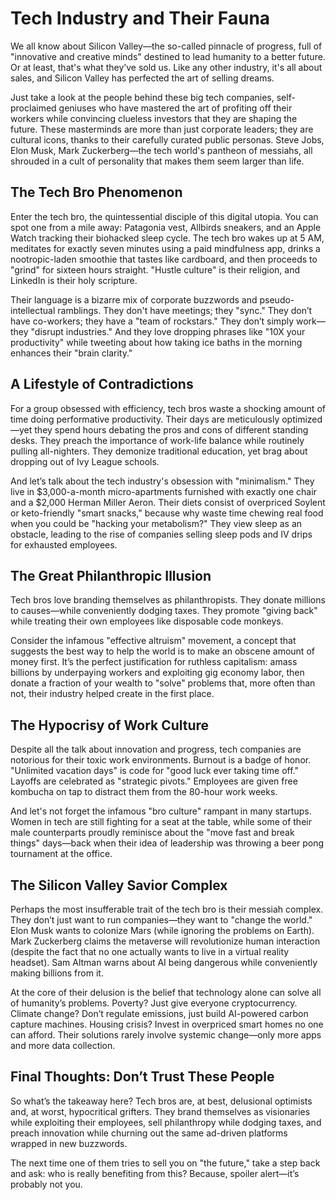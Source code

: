 # Tech Industry and Their Fauna

We all know about Silicon Valley—the so-called pinnacle of progress, full of "innovative and creative minds" destined to lead humanity to a better future. Or at least, that's what they’ve sold us. Like any other industry, it's all about sales, and Silicon Valley has perfected the art of selling dreams.

Just take a look at the people behind these big tech companies, self-proclaimed geniuses who have mastered the art of profiting off their workers while convincing clueless investors that they are shaping the future. These masterminds are more than just corporate leaders; they are cultural icons, thanks to their carefully curated public personas. Steve Jobs, Elon Musk, Mark Zuckerberg—the tech world's pantheon of messiahs, all shrouded in a cult of personality that makes them seem larger than life.

## The Tech Bro Phenomenon

Enter the tech bro, the quintessential disciple of this digital utopia. You can spot one from a mile away: Patagonia vest, Allbirds sneakers, and an Apple Watch tracking their biohacked sleep cycle. The tech bro wakes up at 5 AM, meditates for exactly seven minutes using a paid mindfulness app, drinks a nootropic-laden smoothie that tastes like cardboard, and then proceeds to "grind" for sixteen hours straight. "Hustle culture" is their religion, and LinkedIn is their holy scripture.

Their language is a bizarre mix of corporate buzzwords and pseudo-intellectual ramblings. They don't have meetings; they "sync." They don’t have co-workers; they have a "team of rockstars." They don’t simply work—they "disrupt industries." And they love dropping phrases like "10X your productivity" while tweeting about how taking ice baths in the morning enhances their "brain clarity."

## A Lifestyle of Contradictions

For a group obsessed with efficiency, tech bros waste a shocking amount of time doing performative productivity. Their days are meticulously optimized—yet they spend hours debating the pros and cons of different standing desks. They preach the importance of work-life balance while routinely pulling all-nighters. They demonize traditional education, yet brag about dropping out of Ivy League schools.

And let’s talk about the tech industry's obsession with "minimalism." They live in $3,000-a-month micro-apartments furnished with exactly one chair and a $2,000 Herman Miller Aeron. Their diets consist of overpriced Soylent or keto-friendly "smart snacks," because why waste time chewing real food when you could be "hacking your metabolism?" They view sleep as an obstacle, leading to the rise of companies selling sleep pods and IV drips for exhausted employees.

## The Great Philanthropic Illusion

Tech bros love branding themselves as philanthropists. They donate millions to causes—while conveniently dodging taxes. They promote "giving back" while treating their own employees like disposable code monkeys.

Consider the infamous "effective altruism" movement, a concept that suggests the best way to help the world is to make an obscene amount of money first. It’s the perfect justification for ruthless capitalism: amass billions by underpaying workers and exploiting gig economy labor, then donate a fraction of your wealth to "solve" problems that, more often than not, their industry helped create in the first place.

## The Hypocrisy of Work Culture

Despite all the talk about innovation and progress, tech companies are notorious for their toxic work environments. Burnout is a badge of honor. "Unlimited vacation days" is code for "good luck ever taking time off." Layoffs are celebrated as "strategic pivots." Employees are given free kombucha on tap to distract them from the 80-hour work weeks.

And let's not forget the infamous "bro culture" rampant in many startups. Women in tech are still fighting for a seat at the table, while some of their male counterparts proudly reminisce about the "move fast and break things" days—back when their idea of leadership was throwing a beer pong tournament at the office.

## The Silicon Valley Savior Complex

Perhaps the most insufferable trait of the tech bro is their messiah complex. They don’t just want to run companies—they want to "change the world." Elon Musk wants to colonize Mars (while ignoring the problems on Earth). Mark Zuckerberg claims the metaverse will revolutionize human interaction (despite the fact that no one actually wants to live in a virtual reality headset). Sam Altman warns about AI being dangerous while conveniently making billions from it.

At the core of their delusion is the belief that technology alone can solve all of humanity’s problems. Poverty? Just give everyone cryptocurrency. Climate change? Don’t regulate emissions, just build AI-powered carbon capture machines. Housing crisis? Invest in overpriced smart homes no one can afford. Their solutions rarely involve systemic change—only more apps and more data collection.

## Final Thoughts: Don’t Trust These People

So what’s the takeaway here? Tech bros are, at best, delusional optimists and, at worst, hypocritical grifters. They brand themselves as visionaries while exploiting their employees, sell philanthropy while dodging taxes, and preach innovation while churning out the same ad-driven platforms wrapped in new buzzwords.

The next time one of them tries to sell you on "the future," take a step back and ask: who is really benefiting from this? Because, spoiler alert—it’s probably not you.

